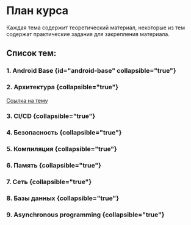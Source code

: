 # План курса

Каждая тема содержит теоретический материал,
некоторые из тем содержат практические задания для закрепления материала.

## Список тем:

### 1. Android Base {id="android-base" collapsible="true"}

<primary-label ref="main"/>
<secondary-label ref="wip"/>

<include from="android-base.md" element-id="android-base-plan"/>

### 2. Архитектура {collapsible="true"}

[Ссылка на тему](architecture.md)

<primary-label ref="main"/>
<secondary-label ref="todo"/>

<include from="architecture.md" element-id="architecture-plan"/>

### 3. CI/CD {collapsible="true"}

<primary-label ref="extra"/>
<secondary-label ref="todo"/>

<include from="ci-cd.md" element-id="ci-cd-plan"/>

### 4. Безопасность {collapsible="true"}

<primary-label ref="extra"/>
<secondary-label ref="todo"/>

<include from="security.md" element-id="security-plan"/>

### 5. Компиляция {collapsible="true"}

<primary-label ref="extra"/>
<secondary-label ref="todo"/>

<include from="compilation.md" element-id="compilation-plan"/>

### 6. Память {collapsible="true"}

<primary-label ref="extra"/>
<secondary-label ref="todo"/>

<include from="storage.md" element-id="storage-plan"/>

### 7. Сеть {collapsible="true"}

<primary-label ref="main"/>
<secondary-label ref="todo"/>

<include from="network.md" element-id="network-plan"/>

### 8. Базы данных {collapsible="true"}

<primary-label ref="main"/>
<secondary-label ref="todo"/>

<include from="database.md" element-id="database-plan"/>

### 9. Asynchronous programming {collapsible="true"}

<primary-label ref="main"/>
<secondary-label ref="todo"/>

<include from="async.md" element-id="async-plan"/>